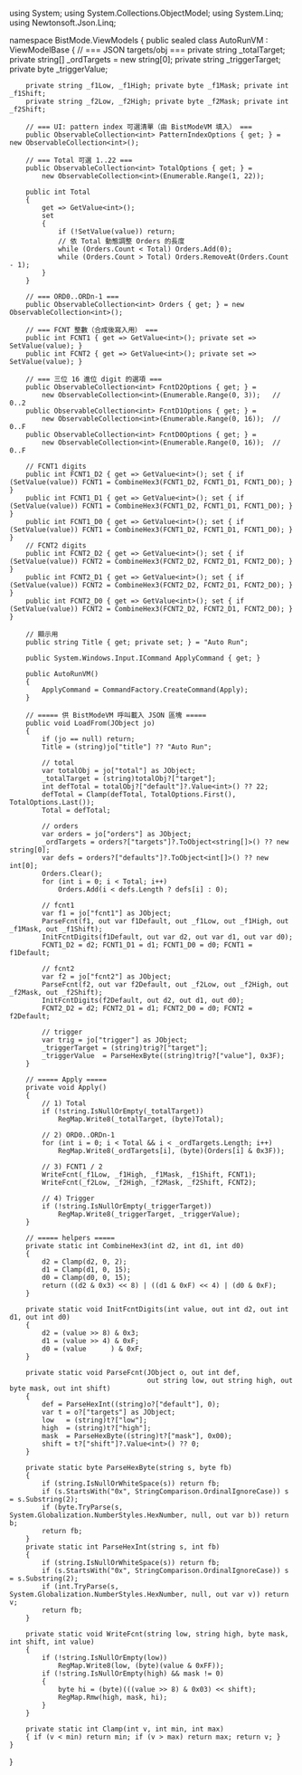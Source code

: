 using System;
using System.Collections.ObjectModel;
using System.Linq;
using Newtonsoft.Json.Linq;

namespace BistMode.ViewModels
{
    public sealed class AutoRunVM : ViewModelBase
    {
        // === JSON targets/obj ===
        private string _totalTarget;
        private string[] _ordTargets = new string[0];
        private string _triggerTarget; private byte _triggerValue;

        private string _f1Low, _f1High; private byte _f1Mask; private int _f1Shift;
        private string _f2Low, _f2High; private byte _f2Mask; private int _f2Shift;

        // === UI: pattern index 可選清單（由 BistModeVM 填入） ===
        public ObservableCollection<int> PatternIndexOptions { get; } = new ObservableCollection<int>();

        // === Total 可選 1..22 ===
        public ObservableCollection<int> TotalOptions { get; } =
            new ObservableCollection<int>(Enumerable.Range(1, 22));

        public int Total
        {
            get => GetValue<int>();
            set
            {
                if (!SetValue(value)) return;
                // 依 Total 動態調整 Orders 的長度
                while (Orders.Count < Total) Orders.Add(0);
                while (Orders.Count > Total) Orders.RemoveAt(Orders.Count - 1);
            }
        }

        // === ORD0..ORDn-1 ===
        public ObservableCollection<int> Orders { get; } = new ObservableCollection<int>();

        // === FCNT 整數（合成後寫入用） ===
        public int FCNT1 { get => GetValue<int>(); private set => SetValue(value); }
        public int FCNT2 { get => GetValue<int>(); private set => SetValue(value); }

        // === 三位 16 進位 digit 的選項 ===
        public ObservableCollection<int> FcntD2Options { get; } =
            new ObservableCollection<int>(Enumerable.Range(0, 3));   // 0..2
        public ObservableCollection<int> FcntD1Options { get; } =
            new ObservableCollection<int>(Enumerable.Range(0, 16));  // 0..F
        public ObservableCollection<int> FcntD0Options { get; } =
            new ObservableCollection<int>(Enumerable.Range(0, 16));  // 0..F

        // FCNT1 digits
        public int FCNT1_D2 { get => GetValue<int>(); set { if (SetValue(value)) FCNT1 = CombineHex3(FCNT1_D2, FCNT1_D1, FCNT1_D0); } }
        public int FCNT1_D1 { get => GetValue<int>(); set { if (SetValue(value)) FCNT1 = CombineHex3(FCNT1_D2, FCNT1_D1, FCNT1_D0); } }
        public int FCNT1_D0 { get => GetValue<int>(); set { if (SetValue(value)) FCNT1 = CombineHex3(FCNT1_D2, FCNT1_D1, FCNT1_D0); } }
        // FCNT2 digits
        public int FCNT2_D2 { get => GetValue<int>(); set { if (SetValue(value)) FCNT2 = CombineHex3(FCNT2_D2, FCNT2_D1, FCNT2_D0); } }
        public int FCNT2_D1 { get => GetValue<int>(); set { if (SetValue(value)) FCNT2 = CombineHex3(FCNT2_D2, FCNT2_D1, FCNT2_D0); } }
        public int FCNT2_D0 { get => GetValue<int>(); set { if (SetValue(value)) FCNT2 = CombineHex3(FCNT2_D2, FCNT2_D1, FCNT2_D0); } }

        // 顯示用
        public string Title { get; private set; } = "Auto Run";

        public System.Windows.Input.ICommand ApplyCommand { get; }

        public AutoRunVM()
        {
            ApplyCommand = CommandFactory.CreateCommand(Apply);
        }

        // ===== 供 BistModeVM 呼叫載入 JSON 區塊 =====
        public void LoadFrom(JObject jo)
        {
            if (jo == null) return;
            Title = (string)jo["title"] ?? "Auto Run";

            // total
            var totalObj = jo["total"] as JObject;
            _totalTarget = (string)totalObj?["target"];
            int defTotal = totalObj?["default"]?.Value<int>() ?? 22;
            defTotal = Clamp(defTotal, TotalOptions.First(), TotalOptions.Last());
            Total = defTotal;

            // orders
            var orders = jo["orders"] as JObject;
            _ordTargets = orders?["targets"]?.ToObject<string[]>() ?? new string[0];
            var defs = orders?["defaults"]?.ToObject<int[]>() ?? new int[0];
            Orders.Clear();
            for (int i = 0; i < Total; i++)
                Orders.Add(i < defs.Length ? defs[i] : 0);

            // fcnt1
            var f1 = jo["fcnt1"] as JObject;
            ParseFcnt(f1, out var f1Default, out _f1Low, out _f1High, out _f1Mask, out _f1Shift);
            InitFcntDigits(f1Default, out var d2, out var d1, out var d0);
            FCNT1_D2 = d2; FCNT1_D1 = d1; FCNT1_D0 = d0; FCNT1 = f1Default;

            // fcnt2
            var f2 = jo["fcnt2"] as JObject;
            ParseFcnt(f2, out var f2Default, out _f2Low, out _f2High, out _f2Mask, out _f2Shift);
            InitFcntDigits(f2Default, out d2, out d1, out d0);
            FCNT2_D2 = d2; FCNT2_D1 = d1; FCNT2_D0 = d0; FCNT2 = f2Default;

            // trigger
            var trig = jo["trigger"] as JObject;
            _triggerTarget = (string)trig?["target"];
            _triggerValue  = ParseHexByte((string)trig?["value"], 0x3F);
        }

        // ===== Apply =====
        private void Apply()
        {
            // 1) Total
            if (!string.IsNullOrEmpty(_totalTarget))
                RegMap.Write8(_totalTarget, (byte)Total);

            // 2) ORD0..ORDn-1
            for (int i = 0; i < Total && i < _ordTargets.Length; i++)
                RegMap.Write8(_ordTargets[i], (byte)(Orders[i] & 0x3F));

            // 3) FCNT1 / 2
            WriteFcnt(_f1Low, _f1High, _f1Mask, _f1Shift, FCNT1);
            WriteFcnt(_f2Low, _f2High, _f2Mask, _f2Shift, FCNT2);

            // 4) Trigger
            if (!string.IsNullOrEmpty(_triggerTarget))
                RegMap.Write8(_triggerTarget, _triggerValue);
        }

        // ===== helpers =====
        private static int CombineHex3(int d2, int d1, int d0)
        {
            d2 = Clamp(d2, 0, 2);
            d1 = Clamp(d1, 0, 15);
            d0 = Clamp(d0, 0, 15);
            return ((d2 & 0x3) << 8) | ((d1 & 0xF) << 4) | (d0 & 0xF);
        }

        private static void InitFcntDigits(int value, out int d2, out int d1, out int d0)
        {
            d2 = (value >> 8) & 0x3;
            d1 = (value >> 4) & 0xF;
            d0 = (value      ) & 0xF;
        }

        private static void ParseFcnt(JObject o, out int def,
                                      out string low, out string high, out byte mask, out int shift)
        {
            def = ParseHexInt((string)o?["default"], 0);
            var t = o?["targets"] as JObject;
            low   = (string)t?["low"];
            high  = (string)t?["high"];
            mask  = ParseHexByte((string)t?["mask"], 0x00);
            shift = t?["shift"]?.Value<int>() ?? 0;
        }

        private static byte ParseHexByte(string s, byte fb)
        {
            if (string.IsNullOrWhiteSpace(s)) return fb;
            if (s.StartsWith("0x", StringComparison.OrdinalIgnoreCase)) s = s.Substring(2);
            if (byte.TryParse(s, System.Globalization.NumberStyles.HexNumber, null, out var b)) return b;
            return fb;
        }
        private static int ParseHexInt(string s, int fb)
        {
            if (string.IsNullOrWhiteSpace(s)) return fb;
            if (s.StartsWith("0x", StringComparison.OrdinalIgnoreCase)) s = s.Substring(2);
            if (int.TryParse(s, System.Globalization.NumberStyles.HexNumber, null, out var v)) return v;
            return fb;
        }

        private static void WriteFcnt(string low, string high, byte mask, int shift, int value)
        {
            if (!string.IsNullOrEmpty(low))
                RegMap.Write8(low, (byte)(value & 0xFF));
            if (!string.IsNullOrEmpty(high) && mask != 0)
            {
                byte hi = (byte)(((value >> 8) & 0x03) << shift);
                RegMap.Rmw(high, mask, hi);
            }
        }

        private static int Clamp(int v, int min, int max)
        { if (v < min) return min; if (v > max) return max; return v; }
    }
}